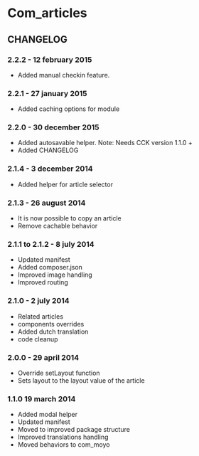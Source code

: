 # Com_articles

## CHANGELOG

### 2.2.2 - 12 february 2015

* Added manual checkin feature.

### 2.2.1 - 27 january 2015
* Added caching options for module

### 2.2.0 - 30 december 2015

* Added autosavable helper. Note: Needs CCK version 1.1.0 +
* Added CHANGELOG

### 2.1.4 - 3 december 2014

* Added helper for article selector

### 2.1.3 - 26 august 2014

* It is now possible to copy an article
* Remove cachable behavior

### 2.1.1 to 2.1.2 - 8 july 2014

* Updated manifest
* Added composer.json
* Improved image handling
* Improved routing

### 2.1.0 - 2 july 2014

* Related articles
* components overrides
* Added dutch translation
* code cleanup


### 2.0.0 - 29 april 2014

* Override setLayout function
* Sets layout to the layout value of the article

### 1.1.0 19 march 2014

* Added modal helper
* Updated manifest
* Moved to improved package structure
* Improved translations handling
* Moved behaviors to com_moyo
